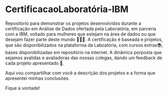 # CertificacaoLaboratória-IBM
Repositório para demonstrar os projetos desenvolvidos durante a certificação em Análise de Dados ofertada pela Laboratória, em parceria com a IBM, voltado para mulheres que estejam na área de dados ou que desejam fazer parte deste mundo 👩🏽‍💻. 
A certificação é baseada e projetos, que são disponibilizados na plataforma da Laboatória, com cursos extras📚, bases disponibilizadas em repositório na internet. A dinâmica porposta que sejamos avalidas e avaliadoras das nossas colegas, dando um feedback de cada projeto apresentado 🤩.

Aqui vou compartilhar com você a descrição dos  projetos e a forma que apresentei minhas conclusões.

Fique a vontade!
